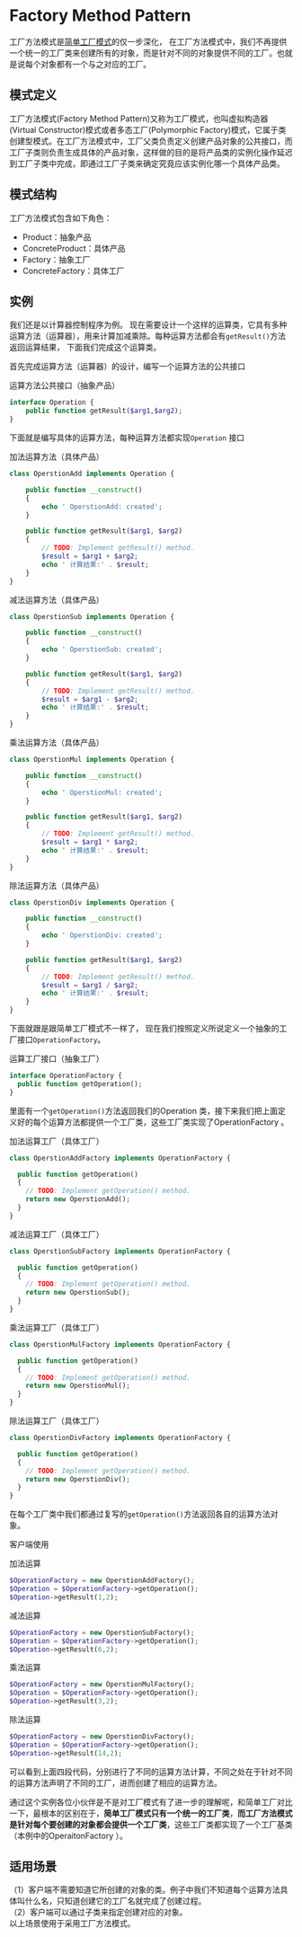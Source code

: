 # Factory Method Pattern

工厂方法模式是[简单工厂模式](https://php-design-patterns.gitbook.io/docs/~/edit/drafts/-LSmlduIgDLh7pftnXoj/simple-factory-pattern)的仅一步深化， 在工厂方法模式中，我们不再提供一个统一的工厂类来创建所有的对象，而是针对不同的对象提供不同的工厂。也就是说每个对象都有一个与之对应的工厂。

## 模式定义

工厂方法模式\(Factory Method Pattern\)又称为工厂模式，也叫虚拟构造器\(Virtual Constructor\)模式或者多态工厂\(Polymorphic Factory\)模式，它属于类创建型模式。在工厂方法模式中，工厂父类负责定义创建产品对象的公共接口，而工厂子类则负责生成具体的产品对象，这样做的目的是将产品类的实例化操作延迟到工厂子类中完成，即通过工厂子类来确定究竟应该实例化哪一个具体产品类。

## 模式结构

工厂方法模式包含如下角色：

* Product：抽象产品
* ConcreteProduct：具体产品
* Factory：抽象工厂
* ConcreteFactory：具体工厂

## 实例

我们还是以计算器控制程序为例。 现在需要设计一个这样的运算类，它具有多种运算方法（运算器），用来计算加减乘除。每种运算方法都会有`getResult()`方法返回运算结果， 下面我们完成这个运算类。

首先完成运算方法（运算器）的设计，编写一个运算方法的公共接口

运算方法公共接口（抽象产品）

```php
interface Operation {
	public function getResult($arg1,$arg2);
}
```

下面就是编写具体的运算方法，每种运算方法都实现`Operation` 接口

加法运算方法（具体产品）

```php
class OperstionAdd implements Operation {

    public function __construct()
    {
        echo ' OperstionAdd: created';
    }

    public function getResult($arg1, $arg2)
	{
		// TODO: Implement getResult() method.
		$result = $arg1 + $arg2;
		echo ' 计算结果:' . $result;
	}
}
```

减法运算方法（具体产品）

```php
class OperstionSub implements Operation {

    public function __construct()
    {
        echo ' OperstionSub: created';
    }

    public function getResult($arg1, $arg2)
    {
        // TODO: Implement getResult() method.
        $result = $arg1 - $arg2;
        echo ' 计算结果:' . $result;
    }
}
```

乘法运算方法（具体产品）

```php
class OperstionMul implements Operation {

    public function __construct()
    {
        echo ' OperstionMul: created';
    }

    public function getResult($arg1, $arg2)
    {
        // TODO: Implement getResult() method.
        $result = $arg1 * $arg2;
        echo ' 计算结果:' . $result;
    }
}
```

除法运算方法（具体产品）

```php
class OperstionDiv implements Operation {

    public function __construct()
    {
        echo ' OperstionDiv: created';
    }

    public function getResult($arg1, $arg2)
    {
        // TODO: Implement getResult() method.
        $result = $arg1 / $arg2;
        echo ' 计算结果:' . $result;
    }
}
```

下面就跟是跟简单工厂模式不一样了， 现在我们按照定义所说定义一个抽象的工厂接口`OperationFactory`。

运算工厂接口（抽象工厂）

```php
interface OperationFactory {
  public function getOperation();
}
```

里面有一个`getOperation()`方法返回我们的Operation 类，接下来我们把上面定义好的每个运算方法都提供一个工厂类，这些工厂类实现了OperationFactory 。

加法运算工厂（具体工厂）

```php
class OperstionAddFactory implements OperationFactory {

  public function getOperation()
  {
    // TODO: Implement getOperation() method.
    return new OperstionAdd();
  }
}
```

减法运算工厂（具体工厂）

```php
class OperstionSubFactory implements OperationFactory {

  public function getOperation()
  {
    // TODO: Implement getOperation() method.
    return new OperstionSub();
  }
}
```

乘法运算工厂（具体工厂）

```php
class OperstionMulFactory implements OperationFactory {

  public function getOperation()
  {
    // TODO: Implement getOperation() method.
    return new OperstionMul();
  }
}
```

除法运算工厂（具体工厂）

```php
class OperstionDivFactory implements OperationFactory {

  public function getOperation()
  {
    // TODO: Implement getOperation() method.
    return new OperstionDiv();
  }
}
```

在每个工厂类中我们都通过复写的`getOperation()`方法返回各自的运算方法对象。

 客户端使用

加法运算

```php
$OperationFactory = new OperstionAddFactory();
$Operation = $OperationFactory->getOperation();
$Operation->getResult(1,2);
```

减法运算

```php
$OperationFactory = new OperstionSubFactory();
$Operation = $OperationFactory->getOperation();
$Operation->getResult(6,2);
```

乘法运算

```php
$OperationFactory = new OperstionMulFactory();
$Operation = $OperationFactory->getOperation();
$Operation->getResult(3,2);
```

除法运算

```php
$OperationFactory = new OperstionDivFactory();
$Operation = $OperationFactory->getOperation();
$Operation->getResult(14,2);
```

可以看到上面四段代码，分别进行了不同的运算方法计算，不同之处在于针对不同的运算方法声明了不同的工厂，进而创建了相应的运算方法。

通过这个实例各位小伙伴是不是对工厂模式有了进一步的理解呢，和简单工厂对比一下，最根本的区别在于，**简单工厂模式只有一个统一的工厂类**，**而工厂方法模式是针对每个要创建的对象都会提供一个工厂类**，这些工厂类都实现了一个工厂基类（本例中的OperaitonFactory ）。

## **适用场景**

 （1）客户端不需要知道它所创建的对象的类。例子中我们不知道每个运算方法具体叫什么名，只知道创建它的工厂名就完成了创建过程。  
（2）客户端可以通过子类来指定创建对应的对象。  
以上场景使用于采用工厂方法模式。

